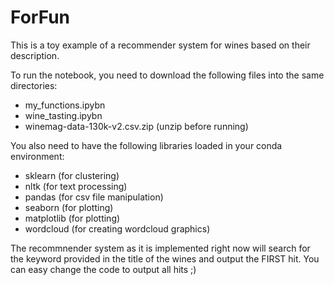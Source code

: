 # ForFun

This is a toy example of a recommender system for wines based on their description.

To run the notebook, you need to download the following files into the same directories:
 - my_functions.ipybn
 - wine_tasting.ipybn
 - winemag-data-130k-v2.csv.zip (unzip before running)
 
 You also need to have the following libraries loaded in your conda environment:
 - sklearn  (for clustering)
 - nltk (for text processing)
 - pandas (for csv file manipulation)
 - seaborn (for plotting)
 - matplotlib (for plotting)
 - wordcloud (for creating wordcloud graphics)
 
 The recommnender system as it is implemented right now will search for the keyword provided in the title of the wines and output the FIRST hit. You can easy change the code to output all hits ;)
